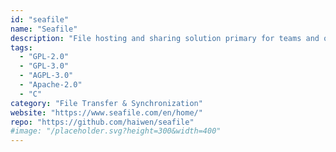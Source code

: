 ```yaml
---
id: "seafile"
name: "Seafile"
description: "File hosting and sharing solution primary for teams and organizations."
tags:
  - "GPL-2.0"
  - "GPL-3.0"
  - "AGPL-3.0"
  - "Apache-2.0"
  - "C"
category: "File Transfer & Synchronization"
website: "https://www.seafile.com/en/home/"
repo: "https://github.com/haiwen/seafile"
#image: "/placeholder.svg?height=300&width=400"
---
```


